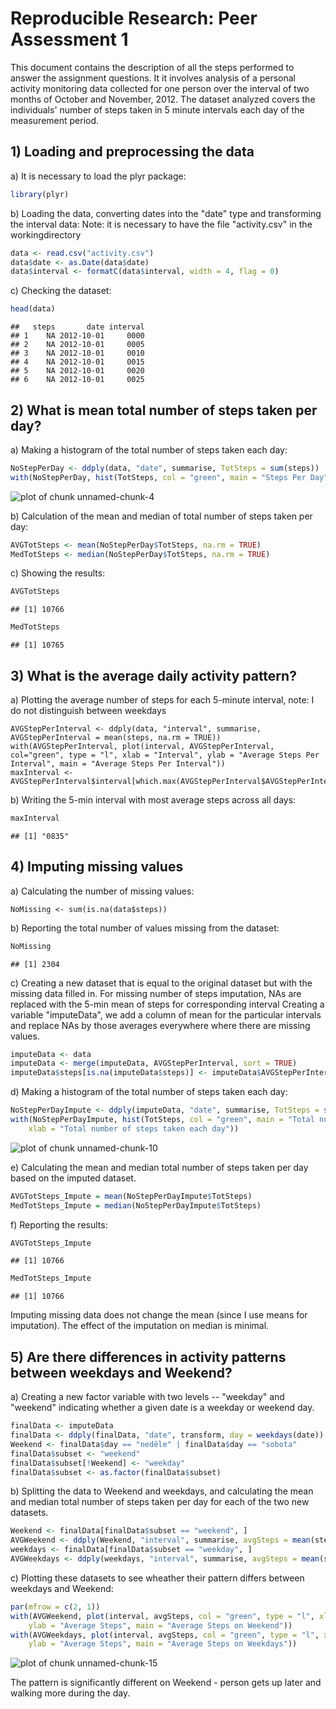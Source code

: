 # Reproducible Research: Peer Assessment 1

This document contains the description of all the steps performed to answer the assignment questions. It it involves analysis of a personal activity monitoring data collected for one person over the interval of two months of October and November, 2012. The dataset analyzed covers the individuals' number of steps taken in 5 minute intervals each day of the measurement period.

## 1) Loading and preprocessing the data

a) It is necessary to load the plyr package:

```r
library(plyr)
```


b) Loading the data, converting dates into the "date" type and transforming the interval data:
Note: it is necessary to have the file "activity.csv" in the workingdirectory

```r
data <- read.csv("activity.csv")
data$date <- as.Date(data$date)
data$interval <- formatC(data$interval, width = 4, flag = 0)
```


c) Checking the dataset:

```r
head(data)
```

```
##   steps       date interval
## 1    NA 2012-10-01     0000
## 2    NA 2012-10-01     0005
## 3    NA 2012-10-01     0010
## 4    NA 2012-10-01     0015
## 5    NA 2012-10-01     0020
## 6    NA 2012-10-01     0025
```


## 2) What is mean total number of steps taken per day?
a) Making a histogram of the total number of steps taken each day:
```r
NoStepPerDay <- ddply(data, "date", summarise, TotSteps = sum(steps))
with(NoStepPerDay, hist(TotSteps, col = "green", main = "Steps Per Day", xlab = "Total number of steps for each day"))
```

![plot of chunk unnamed-chunk-4](figure/unnamed-chunk-4.png) 


b) Calculation of the mean and median of total number of steps taken per day:

```r
AVGTotSteps <- mean(NoStepPerDay$TotSteps, na.rm = TRUE)
MedTotSteps <- median(NoStepPerDay$TotSteps, na.rm = TRUE)
```


c) Showing the results:

```r
AVGTotSteps
```

```
## [1] 10766
```

```r
MedTotSteps
```

```
## [1] 10765
```


## 3) What is the average daily activity pattern?
a) Plotting the average number of steps for each 5-minute interval,
note: I do not distinguish between weekdays
```
AVGStepPerInterval <- ddply(data, "interval", summarise, AVGStepPerInterval = mean(steps, na.rm = TRUE))
with(AVGStepPerInterval, plot(interval, AVGStepPerInterval, col="green", type = "l", xlab = "Interval", ylab = "Average Steps Per Interval", main = "Average Steps Per Interval"))
maxInterval <- AVGStepPerInterval$interval[which.max(AVGStepPerInterval$AVGStepPerInterval)]
```

b) Writing the 5-min interval with most average steps across all days:

```r
maxInterval
```

```
## [1] "0835"
```


## 4) Imputing missing values
a) Calculating the number of missing values:
```
NoMissing <- sum(is.na(data$steps))
```

b) Reporting the total number of values missing from the dataset:

```r
NoMissing
```

```
## [1] 2304
```

c) Creating a new dataset that is equal to the original dataset but with the missing data filled in.
For missing number of steps imputation, NAs are replaced with the 5-min mean of steps for corresponding interval
Creating a variable "imputeData", we add a column of mean for the particular intervals and replace NAs by those averages everywhere where there are missing values.

```r
imputeData <- data
imputeData <- merge(imputeData, AVGStepPerInterval, sort = TRUE)
imputeData$steps[is.na(imputeData$steps)] <- imputeData$AVGStepPerInterval[is.na(imputeData$steps)]
```


d) Making a histogram of the total number of steps taken each day:

```r
NoStepPerDayImpute <- ddply(imputeData, "date", summarise, TotSteps = sum(steps))
with(NoStepPerDayImpute, hist(TotSteps, col = "green", main = "Total number of steps taken each day (with imputed missing values)", 
    xlab = "Total number of steps taken each day"))
```

![plot of chunk unnamed-chunk-10](figure/unnamed-chunk-10.png) 


e) Calculating the mean and median total number of steps taken per day based on the imputed dataset.

```r
AVGTotSteps_Impute = mean(NoStepPerDayImpute$TotSteps)
MedTotSteps_Impute = median(NoStepPerDayImpute$TotSteps)
```


f) Reporting the results:

```r
AVGTotSteps_Impute
```

```
## [1] 10766
```

```r
MedTotSteps_Impute
```

```
## [1] 10766
```


Imputing missing data does not change the mean (since I use means for imputation). The effect of the imputation on median is minimal.

## 5) Are there differences in activity patterns between weekdays and Weekend?
a) Creating a new factor variable with two levels -- "weekday" and "weekend" indicating whether a given date is a weekday or weekend day.

```r
finalData <- imputeData
finalData <- ddply(finalData, "date", transform, day = weekdays(date))
Weekend <- finalData$day == "neděle" | finalData$day == "sobota"
finalData$subset <- "weekend"
finalData$subset[!Weekend] <- "weekday"
finalData$subset <- as.factor(finalData$subset)
```


b) Splitting the data to Weekend and weekdays, and calculating the mean and median total number of steps taken per day for each of the two new datasets.

```r
Weekend <- finalData[finalData$subset == "weekend", ]
AVGWeekend <- ddply(Weekend, "interval", summarise, avgSteps = mean(steps))
weekdays <- finalData[finalData$subset == "weekday", ]
AVGWeekdays <- ddply(weekdays, "interval", summarise, avgSteps = mean(steps))
```


c) Plotting these datasets to see wheather their pattern differs between weekdays and Weekend:

```r
par(mfrow = c(2, 1))
with(AVGWeekend, plot(interval, avgSteps, col = "green", type = "l", xlab = "Interval", 
    ylab = "Average Steps", main = "Average Steps on Weekend"))
with(AVGWeekdays, plot(interval, avgSteps, col = "green", type = "l", xlab = "Interval", 
    ylab = "Average Steps", main = "Average Steps on Weekdays"))
```

![plot of chunk unnamed-chunk-15](figure/unnamed-chunk-15.png) 


The pattern is significantly different on Weekend - person gets up later and walking more during the day.
